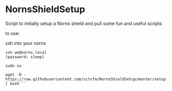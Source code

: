 # NornsShieldSetup
Script to initially setup a Norns shield and pull some fun and useful scripts

to use:

ssh into your norns
```
ssh we@norns.local
(password: sleep)

sudo su

wget -O - https://raw.githubusercontent.com/cctvfm/NornsShieldSetup/master/setup.sh | bash```
